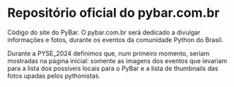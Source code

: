 # Repositório oficial do pybar.com.br

Código do site do PyBar.
O pybar.com.br será dedicado a divulgar informações e fotos, durante os eventos da comunidade Python do Brasil.

Durante a PYSE_2024 definimos que, num primeiro momento, seriam mostradas na página inicial: somente as imagens dos eventos que levariam para a lista dos possíveis locais para o PyBar e a lista de thumbnails das fotos upadas pelos pythonistas.
